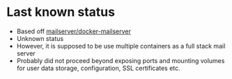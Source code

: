 # Last known status

- Based off [mailserver/docker-mailserver](https://hub.docker.com/r/mailserver/docker-mailserver)
- Unknown status
- However, it is supposed to be use multiple containers as a full stack mail 
  server
- Probably did not proceed beyond exposing ports and mounting volumes for
  user data storage, configuration, SSL certificates etc.

